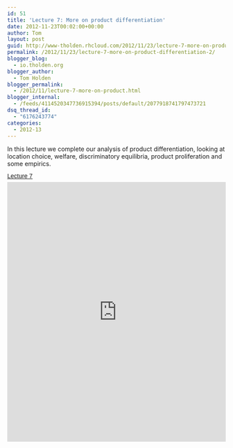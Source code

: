 ```yaml
---
id: 51
title: 'Lecture 7: More on product differentiation'
date: 2012-11-23T00:02:00+00:00
author: Tom
layout: post
guid: http://www-tholden.rhcloud.com/2012/11/23/lecture-7-more-on-product-differentiation-2/
permalink: /2012/11/23/lecture-7-more-on-product-differentiation-2/
blogger_blog:
  - io.tholden.org
blogger_author:
  - Tom Holden
blogger_permalink:
  - /2012/11/lecture-7-more-on-product.html
blogger_internal:
  - /feeds/4114520347736915394/posts/default/2077918741797473721
dsq_thread_id:
  - "6176243774"
categories:
  - 2012-13
---
```

In this lecture we complete our analysis of product differentiation, looking at location choice, welfare, discriminatory equilibria, product proliferation and some empirics.  <a title="View Lecture 7 on Scribd" href="http://www.scribd.com/doc/114160365/Lecture-7" style="margin: 12px auto 6px auto; font-family: Helvetica,Arial,Sans-serif; font-style: normal; font-variant: normal; font-weight: normal; font-size: 14px; line-height: normal; font-size-adjust: none; font-stretch: normal; -x-system-font: none; display: block; text-decoration: underline;">Lecture 7</a><iframe src="http://www.scribd.com/embeds/114160365/content?start_page=1&view_mode=scroll&access_key=key-21xogxg3yqy1zxy75mbc" data-auto-height="true" data-aspect-ratio="1.33333333333333" scrolling="no" width="100%" height="600" frameborder="0"></iframe>